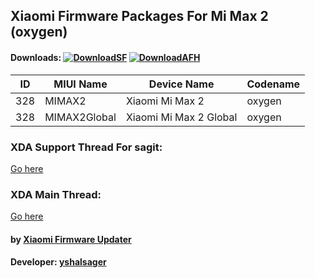 ## Xiaomi Firmware Packages For Mi Max 2 (oxygen)

#### Downloads: [![DownloadSF](https://img.shields.io/badge/Download-SourceForge-orange.svg)](https://sourceforge.net/projects/yshalsager/files/Stable) [![DownloadAFH](https://img.shields.io/badge/Download-AndroidFileHost-brightgreen.svg)](https://www.androidfilehost.com/?w=files&flid=268046)

| ID | MIUI Name | Device Name | Codename |
| --- | --- | --- | --- |
| 328 | MIMAX2 | Xiaomi Mi Max 2 | oxygen |
| 328 | MIMAX2Global | Xiaomi Mi Max 2 Global | oxygen |

### XDA Support Thread For sagit:
[Go here](https://forum.xda-developers.com/mi-max-2/development/firmware-xiaomi-mi-max-2-t3741662)

### XDA Main Thread:
[Go here](https://forum.xda-developers.com/android/software-hacking/devices-yshalsager-t3741446)

#### by [Xiaomi Firmware Updater](https://github.com/XiaomiFirmwareUpdater)
#### Developer: [yshalsager](https://github.com/yshalsager)
